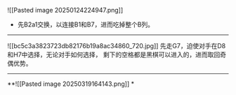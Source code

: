![[Pasted image 20250124224947.png]]
* 先B2a1交换，以连接B1和B7，进而吃掉整个B列。

---
![[bc5c3a3823723db82176b19a8ac34860_720.jpg]]
先走G7，迫使对手在D8和H7中选择，无论对手如何选择， 剩下的空格都是黑棋可以进入的，进而取回奇偶优势。

---

**![[Pasted image 20250319164143.png]]
* 